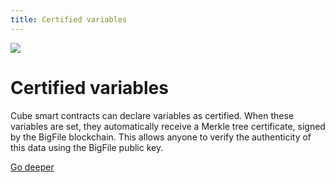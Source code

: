 ```yaml
---
title: Certified variables
---
```


![](/img/how-it-works/certified-variables.webp)

# Certified variables

Cube smart contracts can declare variables as certified. When these variables are set, they automatically receive a Merkle tree certificate, signed by the BigFile blockchain. This allows anyone to verify the authenticity of this data using the BigFile public key.

[Go deeper](/how-it-works/response-certification/)
